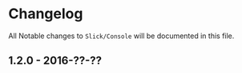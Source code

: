 # Changelog

All Notable changes to `Slick/Console` will be documented in this file.

## 1.2.0 - 2016-??-??